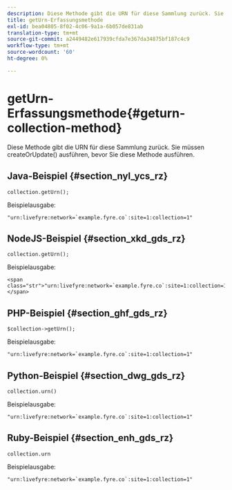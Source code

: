 ```yaml
---
description: Diese Methode gibt die URN für diese Sammlung zurück. Sie müssen createOrUpdate() ausführen, bevor Sie diese Methode ausführen.
title: getUrn-Erfassungsmethode
exl-id: bea04805-8f02-4c06-9a1a-6b057de831ab
translation-type: tm+mt
source-git-commit: a2449482e617939cfda7e367da34875bf187c4c9
workflow-type: tm+mt
source-wordcount: '60'
ht-degree: 0%

---
```


# getUrn-Erfassungsmethode{#geturn-collection-method}

Diese Methode gibt die URN für diese Sammlung zurück. Sie müssen createOrUpdate() ausführen, bevor Sie diese Methode ausführen.

## Java-Beispiel {#section_nyl_ycs_rz}

```
collection.getUrn(); 
```

Beispielausgabe:

```
"urn:livefyre:network=`example.fyre.co`:site=1:collection=1" 
```

## NodeJS-Beispiel {#section_xkd_gds_rz}

```
collection.getUrn(); 
```

Beispielausgabe:

```
<span class="str">"urn:livefyre:network=`example.fyre.co`:site=1:collection=1"</span>
```

## PHP-Beispiel {#section_ghf_gds_rz}

```
$collection->getUrn(); 
```

Beispielausgabe:

```
"urn:livefyre:network=`example.fyre.co`:site=1:collection=1" 
```

## Python-Beispiel {#section_dwg_gds_rz}

```
collection.urn() 
```

Beispielausgabe:

```
"urn:livefyre:network=`example.fyre.co`:site=1:collection=1" 
```

## Ruby-Beispiel {#section_enh_gds_rz}

```
collection.urn
```

Beispielausgabe:

```
"urn:livefyre:network=`example.fyre.co`:site=1:collection=1" 
```
